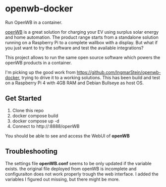 # openwb-docker

Run OpenWB in a container.

[openWB](http://openwb.de) is a great solution for charging your EV using surplus solar energy and home automation. The product range starts from a standalone solution running on a Raspberry Pi to a complete wallbox with a display. But what if you just want to try the software and test the available integrations?

This project allows to run the same open source software which powers the openWB products in a container.

I'm picking up the good work from https://github.com/IngmarStein/openwb-docker, trying to drive it to a working solutions. This has been build and test on a Raspberry Pi 4 with 4GB RAM and Debian Bullseye as host OS.

## Get Started

1) Clone this repo
2) docker compose build
3) docker compose up -d
4) Connect to http://<hostname>:8888/openWB
  
You should be able to see and access the WebUI of **openWB**
  
## Troubleshooting

The settings file **openWB.conf** seems to be only updated if the variable exists. the original file deployed from openWB is incomplete and configuraiton does not work properly trough the web interface. I added the variables I figured out missing, but there might be more.
